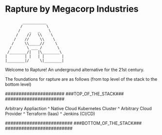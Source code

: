 # Rapture by Megacorp Industries
```
        ___________ 
       /           \ 
      /    _   _    \ 
     /    //   \\    \ 
    /    //     \\    \  
   /     \\_____//     \   
  /       \ ___ /       \       
 /________/|   |\________\      
|        | |   | |        |      
|________|/     \|________|

```
Welcome to Rapture! An underground alternative for the 21st century.

The foundations for rapture are as follows (from top level of the stack to the bottom level)

######################
###TOP_OF_THE_STACK###
######################

Arbitrary Appliaction
^
Native Cloud Kubernetes Cluster
^
Arbitrary Cloud Provider
^
Terraform (Iaas)
^
Jenkins (CI/CD)

#########################
###BOTTOM_OF_THE_STACK###
#########################
